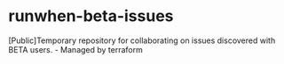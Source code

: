 # runwhen-beta-issues
[Public]Temporary repository for collaborating on issues discovered with BETA users. - Managed by terraform
